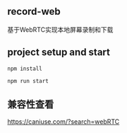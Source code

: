 ## record-web

基于WebRTC实现本地屏幕录制和下载


## project setup and start
```
npm install

npm run start
```

## 兼容性查看

https://caniuse.com/?search=webRTC
